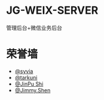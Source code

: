 # JG-WEIX-SERVER
管理后台+微信业务后台


# 荣誉墙

- [@syvia](https://github.com/yuwangjuan)
- [@tarkuni](https://github.com/tarkuni)
- [@JinPu Shi](https://github.com/Shkin1)
- [@Jimmy.Shen](https://github.com/threeleafDreaming)


